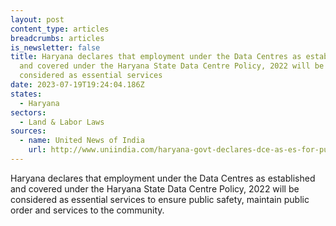 ```yaml
---
layout: post
content_type: articles
breadcrumbs: articles
is_newsletter: false
title: Haryana declares that employment under the Data Centres as established
  and covered under the Haryana State Data Centre Policy, 2022 will be
  considered as essential services
date: 2023-07-19T19:24:04.186Z
states:
  - Haryana
sectors:
  - Land & Labor Laws
sources:
  - name: United News of India
    url: http://www.uniindia.com/haryana-govt-declares-dce-as-es-for-public-safety-and-order/north/news/3009415.html
---
```

Haryana declares that employment under the Data Centres as established and covered under the Haryana State Data Centre Policy, 2022 will be considered as essential services to ensure public safety, maintain public order and services to the community.
